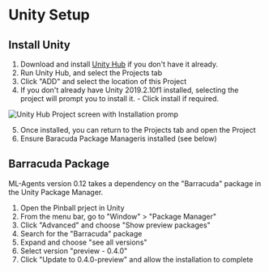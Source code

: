 # Unity Setup

## Install Unity
1. Download and install [Unity Hub][unityHub] if you don't have it already.
2. Run Unity Hub, and select the Projects tab
3. Click "ADD" and select the location of this Project
4. If you don't already have Unity 2019.2.10f1 installed, selecting the project will prompt you to install it. - Click install if required.

![Unity Hub Project screen with Installation promp](./imgs/unity_hub_project.png)

5. Once installed, you can return to the Projects tab and open the Project
6. Ensure Baracuda Package Manageris installed (see below)


## Barracuda Package

ML-Agents version 0.12 takes a dependency on the "Barracuda" package in the Unity Package Manager. 

1. Open the Pinball prject in Unity
1. From the menu bar, go to "Window" > "Package Manager"
1. Click "Advanced" and choose "Show preview packages"
1. Search for the "Barracuda" package
1. Expand and choose "see all versions"
1. Select version "preview - 0.4.0"
1. Click "Update to 0.4.0-preview" and allow the installation to complete



<!-- Links -->
[unityHub]: https://unity3d.com/get-unity/download "Unity Hub 2.3.0 download"

